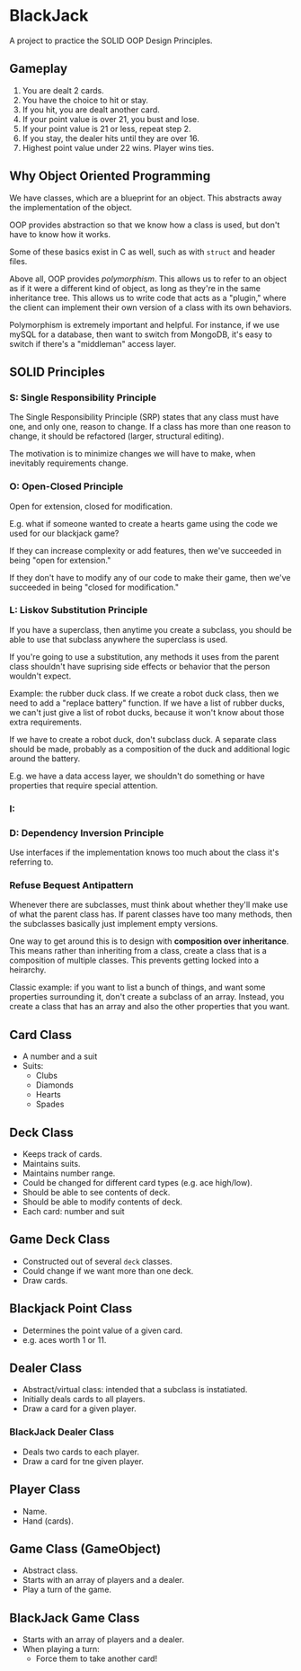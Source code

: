 # BlackJack
A project to practice the SOLID OOP Design Principles.

## Gameplay

1. You are dealt 2 cards.
2. You have the choice to hit or stay.
3. If you hit, you are dealt another card.
4. If your point value is over 21, you bust and lose.
5. If your point value is 21 or less, repeat step 2.
6. If you stay, the dealer hits until they are over 16.
7. Highest point value under 22 wins. Player wins ties.

## Why Object Oriented Programming

We have classes, which are a blueprint for an object. This abstracts away the implementation of the object.

OOP provides abstraction so that we know how a class is used, but don't have to know how it works.

Some of these basics exist in C as well, such as with `struct` and header files.

Above all, OOP provides *polymorphism*. This allows us to refer to an object as if it were a different kind of object, as long as they're in the same inheritance tree. This allows us to write code that acts as a "plugin," where the client can implement their own version of a class with its own behaviors.

Polymorphism is extremely important and helpful. For instance, if we use mySQL for a database, then want to switch from MongoDB, it's easy to switch if there's a "middleman" access layer.

## SOLID Principles

### **S:** Single Responsibility Principle

The Single Responsibility Principle (SRP) states that any class must have one, and only one, reason to change. If a class has more than one reason to change, it should be refactored (larger, structural editing).

The motivation is to minimize changes we will have to make, when inevitably requirements change.

### **O:** Open-Closed Principle

Open for extension, closed for modification.

E.g. what if someone wanted to create a hearts game using the code we used for our blackjack game? 

If they can increase complexity or add features, then we've succeeded in being "open for extension."

If they don't have to modify any of our code to make their game, then we've succeeded in being "closed for modification."

### **L:** Liskov Substitution Principle

If you have a superclass, then anytime you create a subclass, you should be able to use that subclass anywhere the superclass is used.

If you're going to use a substitution, any methods it uses from the parent class shouldn't have suprising side effects or behavior that the person wouldn't expect.

Example: the rubber duck class. If we create a robot duck class, then we need to add a "replace battery" function. If we have a list of rubber ducks, we can't just give a list of robot ducks, because it won't know about those extra requirements.

If we have to create a robot duck, don't subclass duck. A separate class should be made, probably as a composition of the duck and additional logic around the battery.

E.g. we have a data access layer, we shouldn't do something or have properties that require special attention.

### **I:**

### **D:** Dependency Inversion Principle

Use interfaces if the implementation knows too much about the class it's referring to.

### Refuse Bequest Antipattern

Whenever there are subclasses, must think about whether they'll make use of what the parent class has. If parent classes have too many methods, then the subclasses basically just implement empty versions.

One way to get around this is to design with **composition over inheritance**. This means rather than inheriting from a class, create a class that is a composition of multiple classes. This prevents getting locked into a heirarchy.

Classic example: if you want to list a bunch of things, and want some properties surrounding it, don't create a subclass of an array. Instead, you create a class that has an array and also the other properties that you want.

## Card Class

- A number and a suit
- Suits:
  - Clubs
  - Diamonds
  - Hearts
  - Spades

## Deck Class

- Keeps track of cards.
- Maintains suits.
- Maintains number range.
- Could be changed for different card types (e.g. ace high/low).
- Should be able to see contents of deck.
- Should be able to modify contents of deck.
- Each card: number and suit

## Game Deck Class

- Constructed out of several `deck` classes.
- Could change if we want more than one deck.
- Draw cards.

## Blackjack Point Class

- Determines the point value of a given card.
- e.g. aces worth 1 or 11.

## Dealer Class

- Abstract/virtual class: intended that a subclass is instatiated.
- Initially deals cards to all players.
- Draw a card for a given player.

### BlackJack Dealer Class

- Deals two cards to each player.
- Draw a card for tne given player.

## Player Class

- Name.
- Hand (cards).

## Game Class (GameObject)

- Abstract class.
- Starts with an array of players and a dealer.
- Play a turn of the game.

## BlackJack Game Class

- Starts with an array of players and a dealer.
- When playing a turn:
  - Force them to take another card!